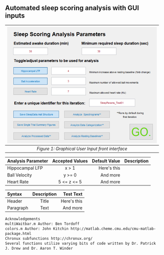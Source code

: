 ## Automated sleep scoring analysis with GUI inputs

| ![](GUI.png) |
|:--:|
| *Figure 1: Graphical User Input front interface* |

| Analysis Parameter    | Accepted Values   | Default Value     | Description     |
| :---                  | :----:              |---:             |--               |
| Hippocampal LFP       | x > 1              | Here's this       |                 |
| Ball Velocity         | y >= 0              | And more          |                 |
| Heart Rate            | 5 <= z <= 5              | And more          |                 |

| Syntax      | Description | Test Text     |
| :---        |    :----:   |          ---: |
| Header      | Title       | Here's this   |
| Paragraph   | Text        | And more      |

    Acknowledgements
    multiWaitbar.m Author: Ben Tordoff
    colors.m Author: John Kitchin http://matlab.cheme.cmu.edu/cmu-matlab-package.html
    Chronux subfunctions http://chronux.org/
    Several functions utilize varying bits of code written by Dr. Patrick J. Drew and Dr. Aaron T. Winder
